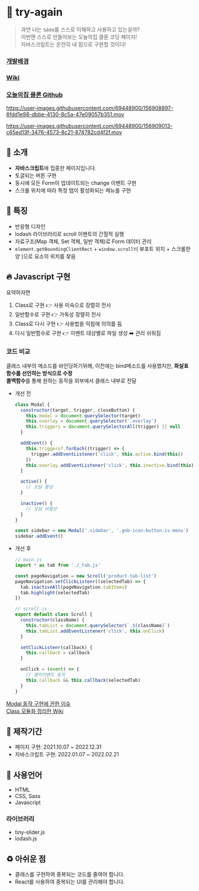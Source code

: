 # 🚀 try-again
> 과연 나는 sass를 스스로 이해하고 사용하고 있는걸까?  
> 이번엔 스스로 만들어보는 오늘의집 클론 코딩 페이지!  
> 자바스크립트는 온전히 내 힘으로 구현할 것이다!

### [개발배경](https://github.com/DuetoPark/try-again/wiki/%EA%B0%9C%EB%B0%9C-%EB%B0%B0%EA%B2%BD)
### [Wiki](https://github.com/DuetoPark/try-again/wiki)
### [오늘의집 클론 Github](https://github.com/DuetoPark/tomorrow-house)
https://user-images.githubusercontent.com/69448900/156908897-6fdd1e98-dbbe-4130-8c5a-47e09057b351.mov

https://user-images.githubusercontent.com/69448900/156909013-c65ed13f-3476-4573-8c21-874782cd4f2f.mov

## 📌 소개
- **자바스크립트**에 집중한 페이지입니다.
- 토글되는 버튼 구현
- 동시에 모든 Form이 업데이트되는 change 이벤트 구현
- 스크롤 위치에 따라 특정 탭이 활성화되는 메뉴를 구현





## 🔖 특징
- 반응형 디자인
- lodash 라이브러리로 scroll 이벤트의 간헐적 실행
- 자료구조(Map 객체, Set 객체, 일반 객체)로 Form 데이터 관리
- `element.getBoundingClientRect` + `window.scrollY`( 뷰포트 위치 + 스크롤한 양 )으로 요소의 위치를 찾음

## 🔥 Javascript 구현
요약하자면
1. Class로 구현 👉 사용 미숙으로 장렬히 전사
2. 일반함수로 구현 👉 가독성 장렬히 전사
3. Class로 다시 구현 👉 사용법을 익힘에 의의를 둠
4. 다시 일반함수로 구현 👉 이벤트 대상별로 파일 생성 ➡️ 관리 쉬워짐

### 코드 비교
클래스 내부의 메소드를 바인딩하기위해, 이전에는 bind메소드를 사용했지만, **화살표 함수를 선언하는 방식으로 수정**  
**콜백함수**를 통해 원하는 동작을 외부에서 클래스 내부로 전달

- 개선 전
   ```javascript
   class Modal {
     constructor(target, trigger, closeButton) {
       this.modal = document.querySelector(target)
       this.overlay = document.querySelector('.overlay')
       this.triggers = document.querySelectorAll(trigger) || null
     }

     addEvent() {
       this.triggers?.forEach((trigger) => {
         trigger.addEventListener('click', this.active.bind(this))
       })
       this.overlay.addEventListener('click', this.inactive.bind(this))
     }

     active() {
       // 모달 활성
     }

     inactive() {
       // 모달 비활성
     }
   }

   const sidebar = new Modal('.sidebar', '.gnb-icon-button.is-menu')
   sidebar.addEvent()
   ```

- 개선 후
   ```javascript
   // main.js
   import * as tab from './_tab.js'

   const pageNavigation = new Scroll('product-tab-list')
   pageNavigation.setClickListenr((selectedTab) => {
     tab.inactiveAll(pageNavigation.tabItems)
     tab.highlight(selectedTab)
   })

   // scroll.js
   export default class Scroll {
     constructor(className) {
       this.tabList = document.querySelector(`.${className}`)
       this.tabList.addEventListener('click', this.onClick)
     }

     setClickListenr(callback) {
       this.callback = callback
     }

     onClick = (event) => {
       // 클릭이벤트 동작
       this.callback && this.callback(selectedTab)
     }
   }
   ```

[Modal 동작 구현에 관한 이슈](https://github.com/DuetoPark/try-again/issues/7)  
[Class 모듈화 정리한 Wiki](https://github.com/DuetoPark/try-again/wiki/%E2%9C%A8-%EA%B0%80%EB%8F%85%EC%84%B1%EC%9D%84-%EC%9C%84%ED%95%9C-Class%EC%99%80-%EB%AA%A8%EB%93%88%ED%99%94)

## 📆 제작기간
- 페이지 구현: 2021.10.07 ~ 2022.12.31
- 자바스크립트 구현: 2022.01.07 ~ 2022.02.21

## 🙌 사용언어
- HTML
- CSS, Sass
- Javascript

### 라이브러리
- tiny-slider.js
- lodash.js

## ♻️ 아쉬운 점
- 클래스를 구현하여 중복되는 코드를 줄여야 합니다.
- React를 사용하여 중복되는 UI를 관리해야 합니다.
